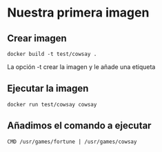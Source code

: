 # Nuestra primera imagen

## Crear imagen

```
docker build -t test/cowsay .
```
La opción -t crear la imagen y le añade una etiqueta 


## Ejecutar la imagen

```
docker run test/cowsay cowsay
```

## Añadimos el comando a ejecutar
```
CMD /usr/games/fortune | /usr/games/cowsay
```